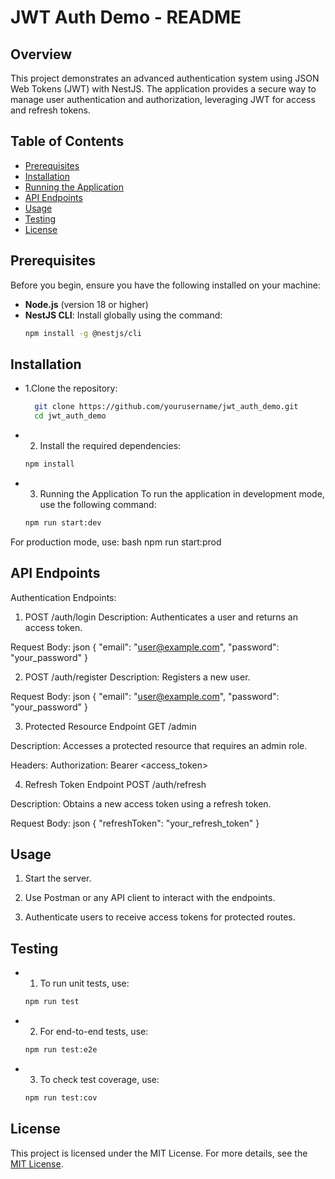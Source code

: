 # JWT Auth Demo - README

## Overview

This project demonstrates an advanced authentication system using JSON Web Tokens (JWT) with NestJS. The application provides a secure way to manage user authentication and authorization, leveraging JWT for access and refresh tokens.

## Table of Contents

- [Prerequisites](#prerequisites)
- [Installation](#installation)
- [Running the Application](#running-the-application)
- [API Endpoints](#api-endpoints)
- [Usage](#usage)
- [Testing](#testing)
- [License](#license)

## Prerequisites

Before you begin, ensure you have the following installed on your machine:

- **Node.js** (version 18 or higher)
- **NestJS CLI**: Install globally using the command:
  ```bash
  npm install -g @nestjs/cli

## Installation
- 1.Clone the repository:
  ```bash
    git clone https://github.com/yourusername/jwt_auth_demo.git
    cd jwt_auth_demo

- 2. Install the required dependencies:
  ```bash
  npm install

- 3. Running the Application
  To run the application in development mode, use the following command:
  ```bash
  npm run start:dev

For production mode, use:
bash
npm run start:prod

## API Endpoints

Authentication Endpoints:

1. POST /auth/login
Description: Authenticates a user and returns an access token.

Request Body:
json
{
  "email": "user@example.com",
  "password": "your_password"
}

2. POST /auth/register
Description: Registers a new user.

Request Body:
json
{
  "email": "user@example.com",
  "password": "your_password"
}

3. Protected Resource Endpoint
GET /admin

Description: Accesses a protected resource that requires an admin role.

Headers: Authorization: Bearer <access_token>

4. Refresh Token Endpoint
POST /auth/refresh

Description: Obtains a new access token using a refresh token.

Request Body:
json
{
  "refreshToken": "your_refresh_token"
}

## Usage

1. Start the server.

2. Use Postman or any API client to interact with the endpoints.

3. Authenticate users to receive access tokens for protected routes.

## Testing

- 1. To run unit tests, use:
  ```bash
  npm run test

- 2. For end-to-end tests, use:
  ```bash
  npm run test:e2e

- 3. To check test coverage, use:
  ```bash
  npm run test:cov

## License

This project is licensed under the MIT License. For more details, see the [MIT License](https://opensource.org/licenses/MIT).
